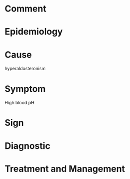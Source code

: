 # Comment

# Epidemiology

# Cause

hyperaldosteronism

# Symptom

High blood pH

# Sign

# Diagnostic

# Treatment and Management
